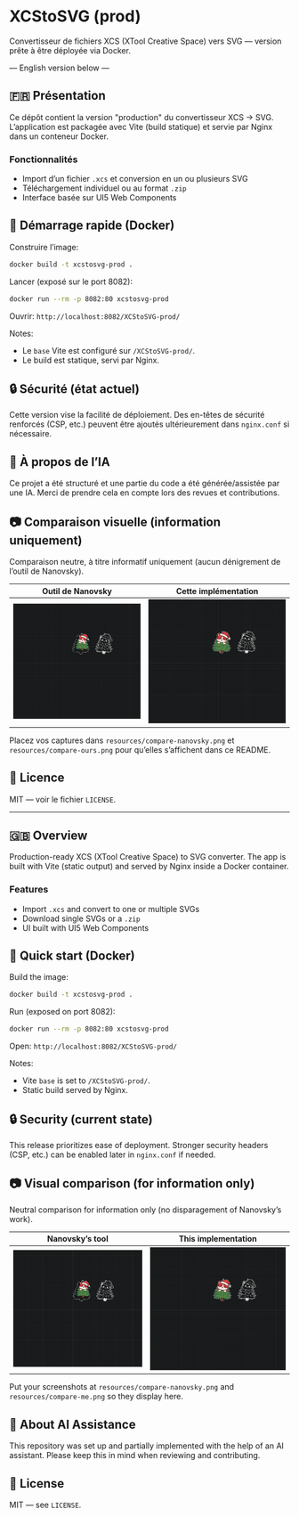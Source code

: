 # XCStoSVG (prod)

Convertisseur de fichiers XCS (XTool Creative Space) vers SVG — version prête à être déployée via Docker.

— English version below —

## 🇫🇷 Présentation

Ce dépôt contient la version "production" du convertisseur XCS → SVG. L’application est packagée avec Vite (build statique) et servie par Nginx dans un conteneur Docker.

### Fonctionnalités
- Import d’un fichier `.xcs` et conversion en un ou plusieurs SVG
- Téléchargement individuel ou au format `.zip`
- Interface basée sur UI5 Web Components

## 🚀 Démarrage rapide (Docker)

Construire l’image:

```bash
docker build -t xcstosvg-prod .
```

Lancer (exposé sur le port 8082):

```bash
docker run --rm -p 8082:80 xcstosvg-prod
```

Ouvrir: `http://localhost:8082/XCStoSVG-prod/`

Notes:
- Le `base` Vite est configuré sur `/XCStoSVG-prod/`.
- Le build est statique, servi par Nginx.

## 🔒 Sécurité (état actuel)
Cette version vise la facilité de déploiement. Des en-têtes de sécurité renforcés (CSP, etc.) peuvent être ajoutés ultérieurement dans `nginx.conf` si nécessaire.

## 🤖 À propos de l’IA
Ce projet a été structuré et une partie du code a été générée/assistée par une IA. Merci de prendre cela en compte lors des revues et contributions.

## 📷 Comparaison visuelle (information uniquement)
Comparaison neutre, à titre informatif uniquement (aucun dénigrement de l’outil de Nanovsky).

| Outil de Nanovsky | Cette implémentation |
| --- | --- |
| [<img src="resources/compare-nanovsky.png" alt="Résultat Nanovsky" width="360" />](resources/compare-nanovsky.png) | [<img src="resources/compare-me.png" alt="Résultat XCStoSVG (cette version)" width="360" />](resources/compare-me.png) |

Placez vos captures dans `resources/compare-nanovsky.png` et `resources/compare-ours.png` pour qu’elles s’affichent dans ce README.

## 📄 Licence
MIT — voir le fichier `LICENSE`.

---

## 🇬🇧 Overview

Production-ready XCS (XTool Creative Space) to SVG converter. The app is built with Vite (static output) and served by Nginx inside a Docker container.

### Features
- Import `.xcs` and convert to one or multiple SVGs
- Download single SVGs or a `.zip`
- UI built with UI5 Web Components

## 🚀 Quick start (Docker)

Build the image:

```bash
docker build -t xcstosvg-prod .
```

Run (exposed on port 8082):

```bash
docker run --rm -p 8082:80 xcstosvg-prod
```

Open: `http://localhost:8082/XCStoSVG-prod/`

Notes:
- Vite `base` is set to `/XCStoSVG-prod/`.
- Static build served by Nginx.

## 🔒 Security (current state)
This release prioritizes ease of deployment. Stronger security headers (CSP, etc.) can be enabled later in `nginx.conf` if needed.

## 📷 Visual comparison (for information only)
Neutral comparison for information only (no disparagement of Nanovsky’s work).

| Nanovsky’s tool | This implementation |
| --- | --- |
| [<img src="resources/compare-nanovsky.png" alt="Nanovsky result" width="360" />](resources/compare-nanovsky.png) | [<img src="resources/compare-me.png" alt="XCStoSVG result (this version)" width="360" />](resources/compare-me.png) |

Put your screenshots at `resources/compare-nanovsky.png` and `resources/compare-me.png` so they display here.

## 🤖 About AI Assistance
This repository was set up and partially implemented with the help of an AI assistant. Please keep this in mind when reviewing and contributing.

## 📄 License
MIT — see `LICENSE`.
